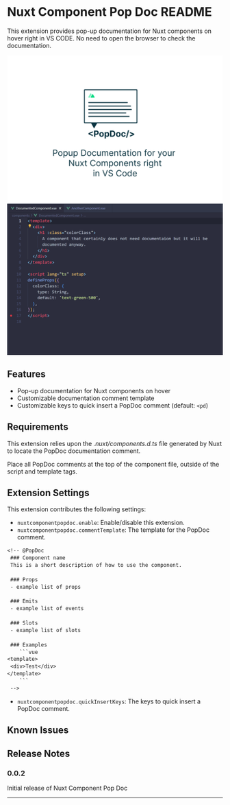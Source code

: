 # Nuxt Component Pop Doc README

This extension provides pop-up documentation for Nuxt components on hover right in VS CODE. No need to open the browser to check the documentation.

![](img/popdocheader.png)
![](img/PopDocShowcase.gif)
## Features

* Pop-up documentation for Nuxt components on hover
* Customizable documentation comment template
* Customizable keys to quick insert a PopDoc comment (default: `<pd`)


## Requirements

This extension relies upon the *.nuxt/components.d.ts* file generated by Nuxt to locate the PopDoc documentation comment.

Place all PopDoc comments at the top of the component file, outside of the script and template tags.

## Extension Settings

This extension contributes the following settings:

* `nuxtcomponentpopdoc.enable`: Enable/disable this extension.
* `nuxtcomponentpopdoc.commentTemplate`: The template for the PopDoc comment. 
```txt
<!-- @PopDoc 
 ### Component name
 This is a short description of how to use the component. 
 
 ### Props 
 - example list of props 
 
 ### Emits 
 - example list of events 
 
 ### Slots 
 - example list of slots 
 
 ### Examples 
    ```vue
<template>
 <div>Test</div> 
</template> 
    ```
 -->

 ```

* `nuxtcomponentpopdoc.quickInsertKeys`: The keys to quick insert a PopDoc comment.

## Known Issues



## Release Notes


### 0.0.2

Initial release of Nuxt Component Pop Doc


---